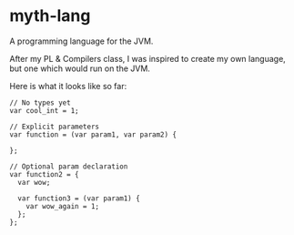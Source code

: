 # myth-lang

A programming language for the JVM.

After my PL & Compilers class, I was inspired to create my own language, but one
which would run on the JVM.

Here is what it looks like so far:

```text
// No types yet
var cool_int = 1;

// Explicit parameters
var function = (var param1, var param2) {

};

// Optional param declaration
var function2 = {
  var wow;

  var function3 = (var param1) {
    var wow_again = 1;
  };
};
```